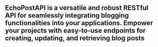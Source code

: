 ## EchoPostAPI is a versatile and robust RESTful API for seamlessly integrating blogging functionalities into your applications. Empower your projects with easy-to-use endpoints for creating, updating, and retrieving blog posts